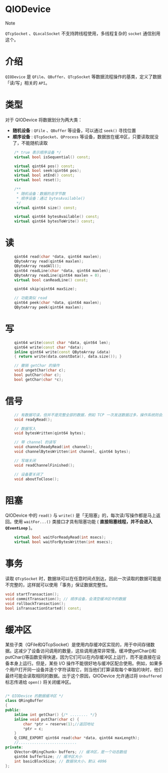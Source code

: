 # QIODevice

>[!note]
> `QTcpSocket` 、`QLocalSocket` 不支持跨线程使用，多线程复杂的 `socket` 通信别用这个。

# 介绍

`QIODevice` 是 `QFile`、`QBuffer`、`QTcpSocket` 等数据流程操作的基类，定义了数据「读/写」相关的 `API`。

# 类型

对于 QIODevice 将数据划分为两大类：
- **随机设备** : `QFile` 、`QBuffer` 等设备，可以通过 `seek()` 寻找位置
- **顺序设备** : `QTcpSocket`、`QProcess` 等设备，数据放在缓冲区，只要读取就没了，不能随机读取

```cpp
    /* true 表示顺序设备 */
    virtual bool isSequential() const;

	virtual qint64 pos() const;
    virtual bool seek(qint64 pos);
    virtual bool atEnd() const;
    virtual bool reset();

    /**
     * 随机设备：数据的总字节数
     * 顺序设备：通过 bytesAvailable()
     */
    virtual qint64 size() const;

    virtual qint64 bytesAvailable() const;
    virtual qint64 bytesToWrite() const;
```

# 读

```cpp
    qint64 read(char *data, qint64 maxlen);
    QByteArray read(qint64 maxlen);
    QByteArray readAll();
    qint64 readLine(char *data, qint64 maxlen);
    QByteArray readLine(qint64 maxlen = 0);
    virtual bool canReadLine() const;

    qint64 skip(qint64 maxSize);

    // 功能类似 read
    qint64 peek(char *data, qint64 maxlen);
    QByteArray peek(qint64 maxlen);
```

# 写

```cpp
	qint64 write(const char *data, qint64 len);
    qint64 write(const char *data);
    inline qint64 write(const QByteArray &data)
    { return write(data.constData(), data.size()); }

    // 撤销 getChar 的操作
    void ungetChar(char c);
    bool putChar(char c);
    bool getChar(char *c);
```

# 信号

```cpp
    // 有数据可读，但并不是完整全部的数据，例如 TCP 一次发送数据过多，操作系统则会接收多次，该信号也会触发多次
    void readyRead();

    // 数据写入
    void bytesWritten(qint64 bytes);

    // 带 channel 的读写
    void channelReadyRead(int channel);
    void channelBytesWritten(int channel, qint64 bytes);

    // 写端关闭
    void readChannelFinished();

    // 设备要关闭了
    void aboutToClose();
```

# 阻塞

QIODevice 中的 `read()` 与 `write()` 是「无阻塞」的，每次读/写操作都是马上返回。使用 `waitFor...()` 类接口才具有阻塞功能 ( **直接阻塞线程，并不会进入 `QEventLoop`** )。

```cpp
	virtual bool waitForReadyRead(int msecs);
    virtual bool waitForBytesWritten(int msecs);
```


# 事务

读取 `QTcpSocket` 时，数据块可以在任意时间点到达，因此一次读取的数据可能是不完整的，这样就可以使用「事务」保证数据完整性。

```cpp
void startTransaction();
void commitTransaction(); // 顺序设备，会清空缓冲区中的数据
void rollbackTransaction();
bool isTransactionStarted() const;
```

# 缓冲区

某些子类（QFile和QTcpSocket）是使用内存缓冲区实现的，用于中间存储数据。这减少了设备访问调用的数量，这些调用通常非常慢。缓冲使getChar()和putChar()等函数变得快速，因为它们可以在内存缓冲区上运行，而不是直接在设备本身上运行。但是，某些 I/O 操作不能很好地与缓冲区配合使用。例如，如果多个用户打开同一设备并逐个字符读取它，则当他们打算读取每个单独的块时，他们最终可能会读取相同的数据。出于这个原因，QIODevice 允许通过将 `Unbuffered` 标志传递给 `open()` 将关闭缓冲区。

```cpp

/* QIODevice 的数据缓冲区 */
class QRingBuffer
{
public:
    inline int getChar() {/* ........ */}
    inline void putChar(char c) {
        char *ptr = reserve(1);//返回地址
        *ptr = c;
    }
    Q_CORE_EXPORT qint64 read(char *data, qint64 maxLength);
    //..........................
private:
    QVector<QRingChunk> buffers; // 缓冲区，是一个动态数组
    qint64 bufferSize; // 缓冲区大小
    int basicBlockSize; // 数据块大小，默认 4096
};
```